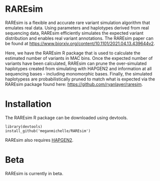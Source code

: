 # RAREsim

RAREsim is a flexible and accurate rare variant simulation algorithm that emulates real data. Using parameters and haplotypes derived from real sequencing data, RAREsim efficiently simulates the expected variant distribution and enables real variant annotations. The RAREsim paper can be found at https://www.biorxiv.org/content/10.1101/2021.04.13.439644v2.

Here, we have the RAREsim R package that is used to calculate the estimated number of variants in MAC bins. Once the expected number of variants have been calculated, RAREsim can prune the over-simulated haplotypes created from simulating with HAPGEN2 and information at all  sequencing bases - including monomorphic bases. Finally, the simulated haplotypess are probabilistically pruned to match what is expected via the RAREsim package found here: https://github.com/ryanlayer/raresim.

# Installation

The RAREsim R package can be downloaded using devtools.

```{r}
library(devtools)
install_github('meganmichelle/RAREsim')
```

RAREsim also requires [HAPGEN2](https://mathgen.stats.ox.ac.uk/genetics_software/hapgen/hapgen2.html).

# Beta

RAREsim is currently in beta.
